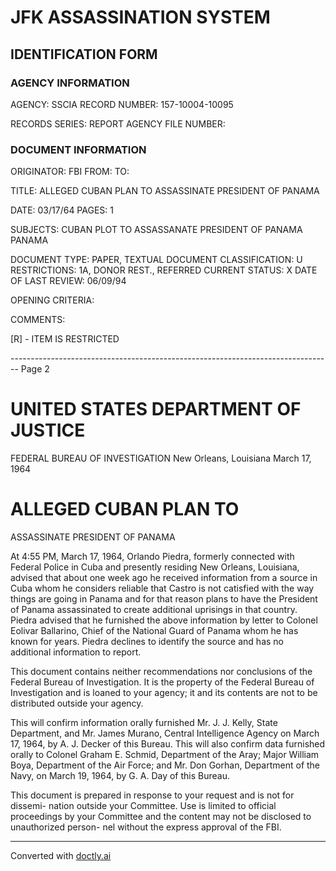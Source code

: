 # JFK ASSASSINATION SYSTEM

## IDENTIFICATION FORM

### AGENCY INFORMATION

AGENCY: SSCIA
RECORD NUMBER: 157-10004-10095

RECORDS SERIES:
REPORT
AGENCY FILE NUMBER:

### DOCUMENT INFORMATION

ORIGINATOR: FBI
FROM:
TO:

TITLE:
ALLEGED CUBAN PLAN TO ASSASSINATE PRESIDENT OF PANAMA

DATE: 03/17/64
PAGES: 1

SUBJECTS:
CUBAN PLOT TO ASSASSANATE PRESIDENT OF PANAMA
PANAMA

DOCUMENT TYPE: PAPER, TEXTUAL DOCUMENT
CLASSIFICATION: U
RESTRICTIONS: 1A, DONOR REST., REFERRED
CURRENT STATUS: X
DATE OF LAST REVIEW: 06/09/94

OPENING CRITERIA:

COMMENTS:

[R] - ITEM IS RESTRICTED


-------------------------------------------------------------------------------- Page 2

# UNITED STATES DEPARTMENT OF JUSTICE

FEDERAL BUREAU OF INVESTIGATION
New Orleans, Louisiana
March 17, 1964

# ALLEGED CUBAN PLAN TO
ASSASSINATE PRESIDENT OF PANAMA

At 4:55 PM, March 17, 1964, Orlando Piedra, formerly connected with Federal Police in Cuba and presently residing New Orleans, Louisiana, advised that about one week ago he received information from a source in Cuba whom he considers reliable that Castro is not catisfied with the way things are going in Panama and for that reason plans to have the President of Panama assassinated to create additional uprisings in that country. Piedra advised that he furnished the above information by letter to Colonel Eolivar Ballarino, Chief of the National Guard of Panama whom he has known for years. Piedra declines to identify the source and has no additional information to report.

This document contains neither recommendations nor conclusions of the Federal Bureau of Investigation. It is the property of the Federal Bureau of Investigation and is loaned to your agency; it and its contents are not to be distributed outside your agency.

This will confirm information orally furnished Mr. J. J. Kelly, State Department, and Mr. James Murano, Central Intelligence Agency on March 17, 1964, by A. J. Decker of this Bureau. This will also confirm data furnished orally to Colonel Graham E. Schmid, Department of the Aray; Major William Boya, Department of the Air Force; and Mr. Don Gorhan, Department of the Navy, on March 19, 1964, by G. A. Day of this Bureau.

This document is prepared in response to your request and is not for dissemi- nation outside your Committee. Use is limited to official proceedings by your Committee and the content may not be disclosed to unauthorized person- nel without the express approval of the FBI.


---
Converted with [doctly.ai](https://doctly.ai)